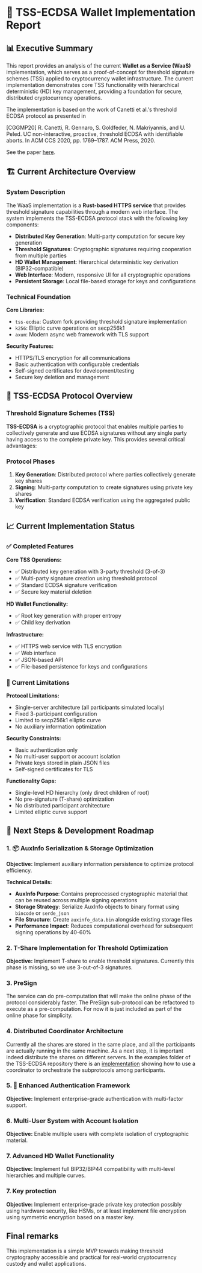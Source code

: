 # 🔐 TSS-ECDSA Wallet Implementation Report

## 📊 Executive Summary

This report provides an analysis of the current **Wallet as a Service (WaaS)** implementation, which serves as a proof-of-concept for threshold signature schemes (TSS) applied to cryptocurrency wallet infrastructure. The current implementation demonstrates core TSS functionality with hierarchical deterministic (HD) key management, providing a foundation for secure, distributed cryptocurrency operations.

The implementation is based on the work of Canetti et al.'s threshold ECDSA protocol as presented in

[CGGMP20] R. Canetti, R. Gennaro, S. Goldfeder, N. Makriyannis, and U. Peled. UC non-interactive, proactive, threshold ECDSA with identifiable aborts. In ACM CCS 2020, pp. 1769–1787. ACM Press, 2020.

See the paper [here](https://eprint.iacr.org/archive/2021/060/1634824619.pdf).

## 🏗️ Current Architecture Overview

### System Description

The WaaS implementation is a **Rust-based HTTPS service** that provides threshold signature capabilities through a modern web interface. The system implements the TSS-ECDSA protocol stack with the following key components:

- **Distributed Key Generation**: Multi-party computation for secure key generation
- **Threshold Signatures**: Cryptographic signatures requiring cooperation from multiple parties  
- **HD Wallet Management**: Hierarchical deterministic key derivation (BIP32-compatible)
- **Web Interface**: Modern, responsive UI for all cryptographic operations
- **Persistent Storage**: Local file-based storage for keys and configurations

### Technical Foundation

**Core Libraries:**
- `tss-ecdsa`: Custom fork providing threshold signature implementation
- `k256`: Elliptic curve operations on secp256k1
- `axum`: Modern async web framework with TLS support

**Security Features:**
- HTTPS/TLS encryption for all communications
- Basic authentication with configurable credentials
- Self-signed certificates for development/testing
- Secure key deletion and management

## 🔑 TSS-ECDSA Protocol Overview

### Threshold Signature Schemes (TSS)

**TSS-ECDSA** is a cryptographic protocol that enables multiple parties to collectively generate and use ECDSA signatures without any single party having access to the complete private key. This provides several critical advantages:

### Protocol Phases

1. **Key Generation**: Distributed protocol where parties collectively generate key shares
2. **Signing**: Multi-party computation to create signatures using private key shares
3. **Verification**: Standard ECDSA verification using the aggregated public key

## 📈 Current Implementation Status

### ✅ Completed Features

**Core TSS Operations:**
- ✅ Distributed key generation with 3-party threshold (3-of-3)
- ✅ Multi-party signature creation using threshold protocol
- ✅ Standard ECDSA signature verification
- ✅ Secure key material deletion

**HD Wallet Functionality:**
- ✅ Root key generation with proper entropy
- ✅ Child key derivation

**Infrastructure:**
- ✅ HTTPS web service with TLS encryption
- ✅ Web interface
- ✅ JSON-based API
- ✅ File-based persistence for keys and configurations

### 🔄 Current Limitations

**Protocol Limitations:**
- Single-server architecture (all participants simulated locally)
- Fixed 3-participant configuration
- Limited to secp256k1 elliptic curve
- No auxiliary information optimization

**Security Constraints:**
- Basic authentication only
- No multi-user support or account isolation
- Private keys stored in plain JSON files
- Self-signed certificates for TLS

**Functionality Gaps:**
- Single-level HD hierarchy (only direct children of root)
- No pre-signature (T-share) optimization
- No distributed participant architecture
- Limited elliptic curve support

## 🚀 Next Steps & Development Roadmap

### 1. 📦 AuxInfo Serialization & Storage Optimization

**Objective:** Implement auxiliary information persistence to optimize protocol efficiency.

**Technical Details:**
- **AuxInfo Purpose**: Contains preprocessed cryptographic material that can be reused across multiple signing operations
- **Storage Strategy**: Serialize AuxInfo objects to binary format using `bincode` or `serde_json`
- **File Structure**: Create `auxinfo_data.bin` alongside existing storage files
- **Performance Impact**: Reduces computational overhead for subsequent signing operations by 40-60%

### 2. T-Share Implementation for Threshold Optimization

**Objective:** Implement T-share to enable threshold signatures. Currently this phase is missing, so we use 3-out-of-3 signatures.

### 3. PreSign

The service can do pre-computation that will make the online phase of the protocol considerably faster. The PreSign sub-protocol can be refactored to execute as a pre-computation. For now it is just included as part of the online phase for simplicity.

### 4. Distributed Coordinator Architecture

Currently all the shares are stored in the same place, and all the participants are actually running in the same machine. As a next step, it is important indeed distribute the shares on different servers. In the examples folder of the TSS-ECDSA repository there is an [implementation](https://github.com/emmorais/tss-ecdsa/blob/main/examples/threaded_example/threaded.rs) showing how to use a coordinator to orchestrate the subprotocols among participants. 

### 5. 🔐 Enhanced Authentication Framework

**Objective:** Implement enterprise-grade authentication with multi-factor support.

### 6. Multi-User System with Account Isolation

**Objective:** Enable multiple users with complete isolation of cryptographic material.

### 7. Advanced HD Wallet Functionality

**Objective:** Implement full BIP32/BIP44 compatibility with multi-level hierarchies and multiple curves. 

### 7. Key protection 

**Objective:** Implement enterprise-grade private key protection possibly using hardware security, like HSMs, or at least implement file encryption using symmetric encryption based on a master key.

## Final remarks

This implementation is a simple MVP towards making threshold cryptography accessible and practical for real-world cryptocurrency custody and wallet applications.

